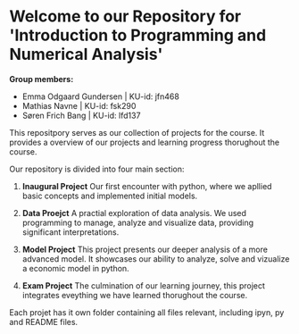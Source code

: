 # Welcome to our Repository for 'Introduction to Programming and Numerical Analysis'
**Group members:**
- Emma Odgaard Gundersen | KU-id: jfn468
- Mathias Navne          | KU-id: fsk290 
- Søren Frich Bang       | KU-id: lfd137

This repositpory serves as our collection of projects for the course. It provides a overview of our projects and learning progress thorughout the course.

Our repository is divided into four main section:
1. **Inaugural Project** Our first encounter with python, where we apllied basic concepts and implemented initial models.

2. **Data Proejct** A practial exploration of data analysis. We used programming to manage, analyze and visualize data, providing significant interpretations.

3. **Model Project** This project presents our deeper analysis of a more advanced model. It showcases our ability to analyze, solve and vizualize a economic model in python. 

4. **Exam Project** The culmination of our learning journey, this project integrates eveything we have learned thorughout the course.

Each projet has it own folder containing all files relevant, including ipyn, py and README files.  


